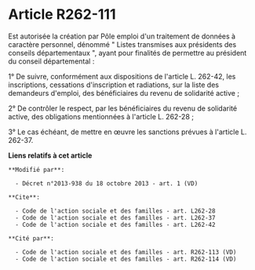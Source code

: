 # Article R262-111

Est autorisée la création par Pôle emploi d'un traitement de données à caractère personnel, dénommé " Listes transmises aux
présidents des conseils départementaux ", ayant pour finalités de permettre au président du conseil départemental : 

1° De suivre, conformément aux dispositions de l'article L. 262-42, les inscriptions, cessations d'inscription et radiations,
sur la liste des demandeurs d'emploi, des bénéficiaires du revenu de solidarité active ; 

2° De contrôler le respect, par les bénéficiaires du revenu de solidarité active, des obligations mentionnées à l'article L.
262-28 ; 

3° Le cas échéant, de mettre en œuvre les sanctions prévues à l'article L. 262-37.

**Liens relatifs à cet article**

	**Modifié par**:

	  - Décret n°2013-938 du 18 octobre 2013 - art. 1 (VD)

	**Cite**:

	  - Code de l'action sociale et des familles - art. L262-28
	  - Code de l'action sociale et des familles - art. L262-37
	  - Code de l'action sociale et des familles - art. L262-42

	**Cité par**:

	  - Code de l'action sociale et des familles - art. R262-113 (VD)
	  - Code de l'action sociale et des familles - art. R262-114 (VD)
